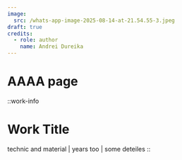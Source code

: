 ```yaml
---
image:
  src: /whats-app-image-2025-08-14-at-21.54.55-3.jpeg
draft: true
credits:
  - role: author
    name: Andrei Dureika
---
```


# AAAA page

::work-info
# Work Title

technic and material | years too | some deteiles
::
